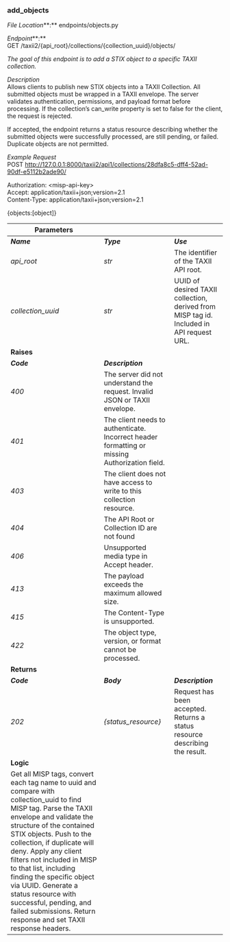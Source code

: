 ### **add\_objects**

*File Location***:** endpoints/objects.py

*Endpoint***:**   
GET /taxii2/{api\_root}/collections/{collection\_uuid}/objects/

*The goal of this endpoint is to add a STIX object to a specific TAXII collection.* 

*Description*  
Allows clients to publish new STIX objects into a TAXII Collection. All submitted objects must be wrapped in a TAXII envelope. The server validates authentication, permissions, and payload format before processing. If the collection’s can\_write property is set to false for the client, the request is rejected.

If accepted, the endpoint returns a status resource describing whether the submitted objects were successfully processed, are still pending, or failed. Duplicate objects are not permitted. 

*Example Request*  
POST http://127.0.0.1:8000/taxii2/api1/collections/28dfa8c5-dff4-52ad-90df-e5112b2ade90/

Authorization: \<misp-api-key\>  
Accept: application/taxii+json;version=2.1  
Content-Type: application/taxii+json;version=2.1

{objects:\[object\]}

| Parameters |  |  |
| ----- | :---- | :---- |
| ***Name*** | ***Type*** | ***Use*** |
| *api\_root* | *str* | The identifier of the TAXII API root. |
| *collection\_uuid* | *str* | UUID of desired TAXII collection, derived from MISP tag id. Included in API request URL.  |
| **Raises** |  |  |
| ***Code*** | ***Description*** |  |
| *400* | The server did not understand the request. Invalid JSON or TAXII envelope.  |  |
| *401* | The client needs to authenticate. Incorrect header formatting or missing Authorization field. |  |
| *403* | The client does not have access to write to this collection resource. |  |
| *404* | The API Root or Collection ID are not found |  |
| *406* | Unsupported media type in Accept header. |  |
| *413* | The payload exceeds the maximum allowed size. |  |
| *415* | The Content-Type is unsupported. |  |
| *422* | The object type, version, or format cannot be processed. |  |
| **Returns** |  |  |
| ***Code*** | ***Body*** | ***Description*** |
| *202* | *{status\_resource}* | Request has been accepted. Returns a status resource describing the result. |
| **Logic** |  |  |
| Get all MISP tags, convert each tag name to uuid and compare with collection\_uuid to find MISP tag. Parse the TAXII envelope and validate the structure of the contained STIX objects. Push to the collection, if duplicate will deny. Apply any client filters not included in MISP to that list, including finding the specific object via UUID. Generate a status resource with successful, pending, and failed submissions. Return response and set TAXII response headers. |  |  |